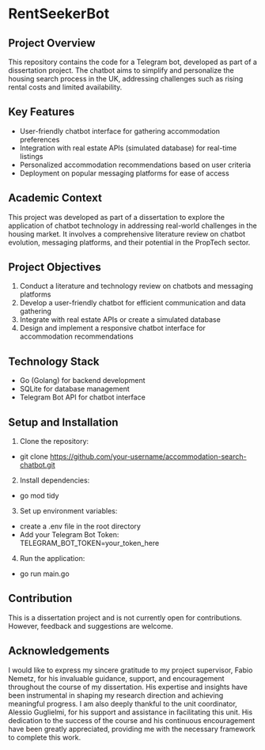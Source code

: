 # RentSeekerBot

## Project Overview
This repository contains the code for a Telegram bot, developed as part of a dissertation project. The chatbot aims to simplify and personalize the housing search process in the UK, addressing challenges such as rising rental costs and limited availability.

## Key Features
* User-friendly chatbot interface for gathering accommodation preferences
* Integration with real estate APIs (simulated database) for real-time listings
* Personalized accommodation recommendations based on user criteria
* Deployment on popular messaging platforms for ease of access

## Academic Context
This project was developed as part of a dissertation to explore the application of chatbot technology in addressing real-world challenges in the housing market. It involves a comprehensive literature review on chatbot evolution, messaging platforms, and their potential in the PropTech sector.

## Project Objectives
1. Conduct a literature and technology review on chatbots and messaging platforms
2. Develop a user-friendly chatbot for efficient communication and data gathering
3. Integrate with real estate APIs or create a simulated database
4. Design and implement a responsive chatbot interface for accommodation recommendations

## Technology Stack 
* Go (Golang) for backend development
* SQLite for database management
* Telegram Bot API for chatbot interface

## Setup and Installation
1. Clone the repository:
* git clone https://github.com/your-username/accommodation-search-chatbot.git
2. Install dependencies:
* go mod tidy
3. Set up environment variables:
* create a .env file in the root directory
* Add your Telegram Bot Token:
  TELEGRAM_BOT_TOKEN=your_token_here
4. Run the application:
* go run main.go

## Contribution
This is a dissertation project and is not currently open for contributions. However, feedback and suggestions are welcome.

## Acknowledgements
I would like to express my sincere gratitude to my project supervisor, Fabio Nemetz, for his invaluable guidance, support, and encouragement throughout the course of my dissertation. His expertise and insights have been instrumental in shaping my research direction and achieving meaningful progress. I am also deeply thankful to the unit coordinator, Alessio Guglielmi, for his support and assistance in facilitating this unit. His dedication to the success of the course and his continuous encouragement have been greatly appreciated, providing me with the necessary framework to complete this work.
